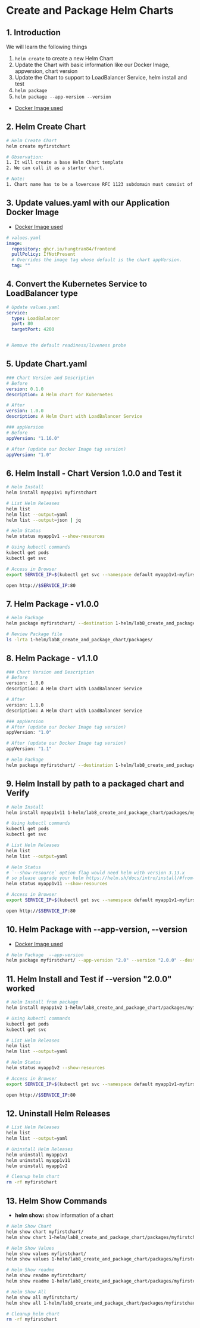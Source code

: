 # Create and Package Helm Charts

## 1. Introduction
We will learn the following things
1. `helm create` to create a new Helm Chart
2. Update the Chart with basic information like our Docker Image, appversion, chart version 
3. Update the Chart to support to LoadBalancer Service, helm install and test
4. `helm package `
5. `helm package --app-version --version`
- [Docker Image used](https://github.com/users/hungtran84/packages/container/package/frontend)

## 2. Helm Create Chart
```sh
# Helm Create Chart
helm create myfirstchart

# Observation: 
1. It will create a base Helm Chart template 
2. We can call it as a starter chart. 

# Note:
1. Chart name has to be a lowercase RFC 1123 subdomain must consist of lower case alphanumeric characters, '-' or '.', and must start and end with an alphanumeric character
```

## 3. Update values.yaml with our Application Docker Image
- [Docker Image used](https://github.com/users/hungtran84/packages/container/package/frontend)

```yaml
# values.yaml
image:
  repository: ghcr.io/hungtran84/frontend
  pullPolicy: IfNotPresent
  # Overrides the image tag whose default is the chart appVersion.
  tag: ""
```

## 4. Convert the Kubernetes Service to LoadBalancer type
```yaml
# Update values.yaml
service:
  type: LoadBalancer
  port: 80
  targetPort: 4200


# Remove the default readiness/liveness probe

```

## 5. Update Chart.yaml
```yaml
### Chart Version and Description
# Before
version: 0.1.0
description: A Helm chart for Kubernetes

# After
version: 1.0.0
description: A Helm Chart with LoadBalancer Service

### appVersion
# Before
appVersion: "1.16.0"

# After (update our Docker Image tag version)
appVersion: "1.0"
```

## 6. Helm Install - Chart Version 1.0.0 and Test it
```sh
# Helm Install
helm install myapp1v1 myfirstchart

# List Helm Releases
helm list
helm list --output=yaml
helm list --output=json | jq

# Helm Status
helm status myapp1v1 --show-resources

# Using kubectl commands
kubectl get pods
kubectl get svc

# Access in Browser
export SERVICE_IP=$(kubectl get svc --namespace default myapp1v1-myfirstchart --template "{{ range (index .status.loadBalancer.ingress 0) }}{{.}}{{ end }}")

open http://$SERVICE_IP:80
```
## 7. Helm Package - v1.0.0
```sh
# Helm Package
helm package myfirstchart/ --destination 1-helm/lab8_create_and_package_chart/packages/

# Review Package file
ls -lrta 1-helm/lab8_create_and_package_chart/packages/
```

## 8. Helm Package - v1.1.0
```sh
### Chart Version and Description
# Before
version: 1.0.0
description: A Helm Chart with LoadBalancer Service

# After
version: 1.1.0
description: A Helm Chart with LoadBalancer Service

### appVersion
# After (update our Docker Image tag version)
appVersion: "1.0"

# After (update our Docker Image tag version)
appVersion: "1.1"

# Helm Package
helm package myfirstchart/ --destination 1-helm/lab8_create_and_package_chart/packages/

```

## 9. Helm Install by path to a packaged chart and Verify
```sh
# Helm Install
helm install myapp1v11 1-helm/lab8_create_and_package_chart/packages/myfirstchart-1.1.0.tgz

# Using kubectl commands
kubectl get pods
kubectl get svc

# List Helm Releases
helm list
helm list --output=yaml

# Helm Status
# `--show-resource` option flag would need helm with version 3.13.x
# so please upgrade your helm https://helm.sh/docs/intro/install/#from-script
helm status myapp1v11 --show-resources

# Access in Browser
export SERVICE_IP=$(kubectl get svc --namespace default myapp1v1-myfirstchart --template "{{ range (index .status.loadBalancer.ingress 0) }}{{.}}{{ end }}")

open http://$SERVICE_IP:80
```

## 10. Helm Package with --app-version, --version
- [Docker Image used](https://github.com/users/hungtran84/packages/container/package/frontend)
```sh
# Helm Package  --app-version
helm package myfirstchart/ --app-version "2.0" --version "2.0.0" --destination 1-helm/lab8_create_and_package_chart/packages/
```

## 11. Helm Install and Test if --version "2.0.0" worked
```sh
# Helm Install from package
helm install myapp1v2 1-helm/lab8_create_and_package_chart/packages/myfirstchart-2.0.0.tgz

# Using kubectl commands
kubectl get pods
kubectl get svc

# List Helm Releases
helm list
helm list --output=yaml

# Helm Status
helm status myapp1v2 --show-resources

# Access in Browser
export SERVICE_IP=$(kubectl get svc --namespace default myapp1v1-myfirstchart --template "{{ range (index .status.loadBalancer.ingress 0) }}{{.}}{{ end }}")

open http://$SERVICE_IP:80
```

## 12. Uninstall Helm Releases
```sh
# List Helm Releases
helm list
helm list --output=yaml

# Uninstall Helm Releases
helm uninstall myapp1v1
helm uninstall myapp1v11
helm uninstall myapp1v2

# Cleanup helm chart
rm -rf myfirstchart
```
## 13. Helm Show Commands
- **helm show:** show information of a chart
```sh
# Helm Show Chart
helm show chart myfirstchart/
helm show chart 1-helm/lab8_create_and_package_chart/packages/myfirstchart-2.0.0.tgz

# Helm Show Values
helm show values myfirstchart/
helm show values 1-helm/lab8_create_and_package_chart/packages/myfirstchart-2.0.0.tgz

# Helm Show readme
helm show readme myfirstchart/
helm show readme 1-helm/lab8_create_and_package_chart/packages/myfirstchart-2.0.0.tgz

# Helm Show All
helm show all myfirstchart/
helm show all 1-helm/lab8_create_and_package_chart/packages/myfirstchart-2.0.0.tgz

# Cleanup helm chart
rm -rf myfirstchart
```



